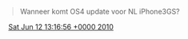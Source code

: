 > Wanneer komt OS4 update voor NL iPhone3GS?

<img src="../../media/tweet.ico" width="12" /> [Sat Jun 12 13:16:56 +0000 2010](https://twitter.com/DromerDenker/status/16001216777)